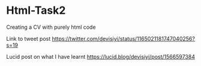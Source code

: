 # Html-Task2
Creating a CV with purely html code 

Link to tweet post
https://twitter.com/devisiyi/status/1165021181747040256?s=19

Lucid post on what I have learnt  https://lucid.blog/devisiyi/post/1566597384
